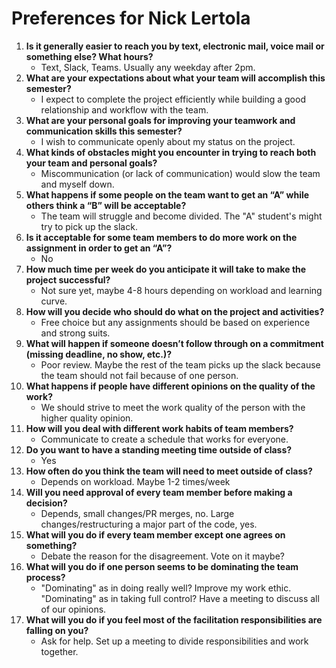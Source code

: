# Preferences for Nick Lertola

1. __Is it generally easier to reach you by text, electronic mail, voice mail or something else?  What hours?__ 
   * Text, Slack, Teams. Usually any weekday after 2pm.
1. __What are your expectations about what your team will accomplish this semester?__ 
   * I expect to complete the project efficiently while building a good relationship and workflow with the team. 
1. __What are your personal goals for improving your teamwork and communication skills this semester?__ 
   * I wish to communicate openly about my status on the project.
1. __What kinds of obstacles might you encounter in trying to reach both your team and personal goals?__ 
   * Miscommunication (or lack of communication) would slow the team and myself down.
1. __What happens if some people on the team want to get an “A” while others think a “B” will be acceptable?__ 
   * The team will struggle and become divided. The "A" student's might try to pick up the slack.
1. __Is it acceptable for some team members to do more work on the assignment in order to get an “A”?__ 
   * No
1. __How much time per week do you anticipate it will take to make the project successful?__ 
   * Not sure yet, maybe 4-8 hours depending on workload and learning curve.
1. __How will you decide who should do what on the project and activities?__ 
   * Free choice but any assignments should be based on experience and strong suits.
1. __What will happen if someone doesn’t follow through on a commitment (missing deadline, no show, etc.)?__ 
   * Poor review. Maybe the rest of the team picks up the slack because the team should not fail because of one person.
1. __What happens if people have different opinions on the quality of the work?__ 
   * We should strive to meet the work quality of the person with the higher quality opinion.
1. __How will you deal with different work habits of team members?__ 
   * Communicate to create a schedule that works for everyone.
1. __Do you want to have a standing meeting time outside of class?__ 
   * Yes
1. __How often do you think the team will need to meet outside of class?__ 
   * Depends on workload. Maybe 1-2 times/week
1. __Will you need approval of every team member before making a decision?__ 
   * Depends, small changes/PR merges, no. Large changes/restructuring a major part of the code, yes.
1. __What will you do if every team member except one agrees on something?__ 
   * Debate the reason for the disagreement. Vote on it maybe?
1. __What will you do if one person seems to be dominating the team process?__ 
   * "Dominating" as in doing really well? Improve my work ethic. "Dominating" as in taking full control? Have a meeting to discuss all of our opinions. 
1. __What will you do if you feel most of the facilitation responsibilities are falling on you?__ 
   * Ask for help. Set up a meeting to divide responsibilities and work together.
